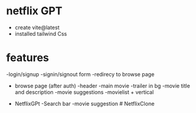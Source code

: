 # netflix GPT 
- create vite@latest
- installed tailwind Css



# features
-login/signup
    -signin/signout form
    -redirecy to browse page

- browse page (after auth)
  -header
  -main movie
    -trailer in bg
    -movie title and description 
    -movie suggestions
        -movielist + vertical 

- NetflixGPt
    -Search bar
    -movie suggestion
#   N e t f l i x C l o n e  
 